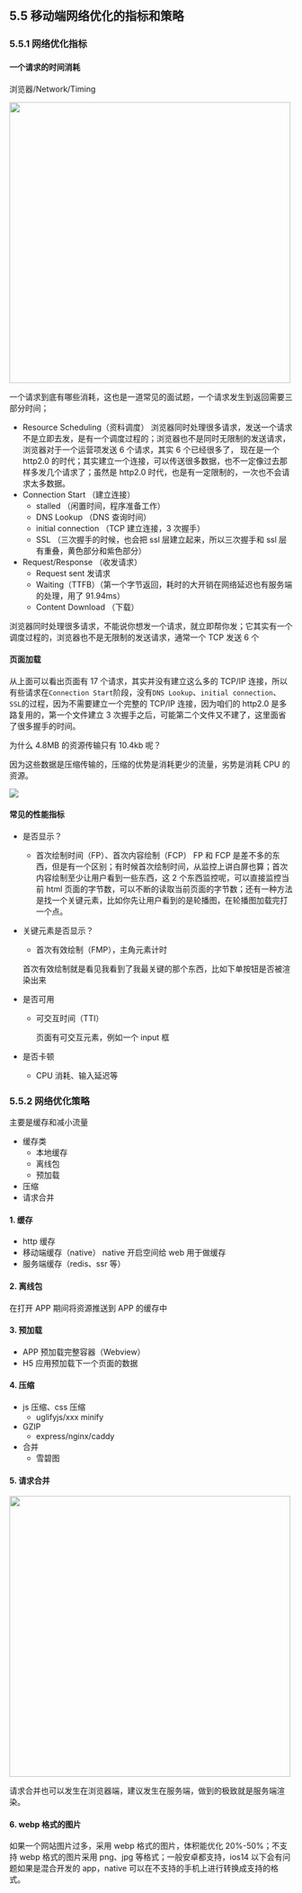 ## 5.5 移动端网络优化的指标和策略

### 5.5.1 网络优化指标

#### 一个请求的时间消耗

浏览器/Network/Timing

<img width="500px" src="~@/network/resourcescheduling.png">

一个请求到底有哪些消耗，这也是一道常见的面试题，一个请求发生到返回需要三部分时间；

- Resource Scheduling（资料调度）
  浏览器同时处理很多请求，发送一个请求不是立即去发，是有一个调度过程的；浏览器也不是同时无限制的发送请求，浏览器对于一个运营项发送 6 个请求，其实 6 个已经很多了，
  现在是一个 http2.0 的时代；其实建立一个连接，可以传送很多数据，也不一定像过去那样多发几个请求了；虽然是 http2.0 时代，也是有一定限制的，一次也不会请求太多数据。
- Connection Start （建立连接）
  - stalled （闲置时间，程序准备工作）
  - DNS Lookup （DNS 查询时间）
  - initial connection （TCP 建立连接，3 次握手）
  - SSL （三次握手的时候，也会把 ssl 层建立起来，所以三次握手和 ssl 层有重叠，黄色部分和紫色部分）
- Request/Response （收发请求）
  - Request sent 发请求
  - Waiting（TTFB）（第一个字节返回，耗时的大开销在网络延迟也有服务端的处理，用了 91.94ms）
  - Content Download （下载）

浏览器同时处理很多请求，不能说你想发一个请求，就立即帮你发；它其实有一个调度过程的，浏览器也不是无限制的发送请求，通常一个 TCP 发送 6 个

#### 页面加载

从上面可以看出页面有 17 个请求，其实并没有建立这么多的 TCP/IP 连接，所以有些请求在`Connection Start`阶段，没有`DNS Lookup`、`initial connection`、`SSL`的过程，因为不需要建立一个完整的 TCP/IP 连接，因为咱们的 http2.0 是多路复用的，第一个文件建立 3 次握手之后，可能第二个文件又不建了，这里面省了很多握手的时间。

为什么 4.8MB 的资源传输只有 10.4kb 呢？

因为这些数据是压缩传输的，压缩的优势是消耗更少的流量，劣势是消耗 CPU 的资源。

![](~@/network/pageload.png)

#### 常见的性能指标

- 是否显示？
  - 首次绘制时间（FP）、首次内容绘制（FCP）
    FP 和 FCP 是差不多的东西，但是有一个区别；有时候首次绘制时间，从监控上讲白屏也算；首次内容绘制至少让用户看到一些东西，这 2 个东西监控呢，可以直接监控当前 html 页面的字节数，可以不断的读取当前页面的字节数；还有一种方法是找一个关键元素，比如你先让用户看到的是轮播图，在轮播图加载完打一个点。
- 关键元素是否显示？

  - 首次有效绘制（FMP），主角元素计时

  首次有效绘制就是看见我看到了我最关键的那个东西，比如下单按钮是否被渲染出来

- 是否可用

  - 可交互时间（TTI）

    页面有可交互元素，例如一个 input 框

- 是否卡顿
  - CPU 消耗、输入延迟等

### 5.5.2 网络优化策略

主要是缓存和减小流量

- 缓存类
  - 本地缓存
  - 离线包
  - 预加载
- 压缩
- 请求合并

#### 1. 缓存

- http 缓存
- 移动端缓存（native）
  native 开启空间给 web 用于做缓存
- 服务端缓存（redis、ssr 等）

#### 2. 离线包

在打开 APP 期间将资源推送到 APP 的缓存中

#### 3. 预加载

- APP 预加载完整容器（Webview）
- H5 应用预加载下一个页面的数据

#### 4. 压缩

- js 压缩、css 压缩
  - uglifyjs/xxx minify
- GZIP
  - express/nginx/caddy
- 合并
  - 雪碧图

#### 5. 请求合并

<img width="500px" src="~@/network/res-merge.png">

请求合并也可以发生在浏览器端，建议发生在服务端，做到的极致就是服务端渲染。

#### 6. webp 格式的图片

如果一个网站图片过多，采用 webp 格式的图片，体积能优化 20%-50%；不支持 webp 格式的图片采用 png、jpg 等格式；一般安卓都支持，ios14 以下会有问题如果是混合开发的 app，native 可以在不支持的手机上进行转换成支持的格式。

